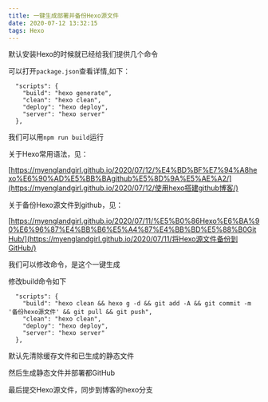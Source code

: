 ```yaml
---
title: 一键生成部署并备份Hexo源文件
date: 2020-07-12 13:32:15
tags: Hexo
---
```


默认安装Hexo的时候就已经给我们提供几个命令

可以打开`package.json`查看详情,如下：

```
  "scripts": {
    "build": "hexo generate",
    "clean": "hexo clean",
    "deploy": "hexo deploy",
    "server": "hexo server"
  },
```

我们可以用`npm run build`运行

关于Hexo常用语法，见：

 [https://myenglandgirl.github.io/2020/07/12/%E4%BD%BF%E7%94%A8hexo%E6%90%AD%E5%BB%BAgithub%E5%8D%9A%E5%AE%A2/](https://myenglandgirl.github.io/2020/07/12/使用hexo搭建github博客/) 

关于备份Hexo源文件到github，见：

 [https://myenglandgirl.github.io/2020/07/11/%E5%B0%86Hexo%E6%BA%90%E6%96%87%E4%BB%B6%E5%A4%87%E4%BB%BD%E5%88%B0GitHub/](https://myenglandgirl.github.io/2020/07/11/将Hexo源文件备份到GitHub/) 

我们可以修改命令，是这个一键生成

修改build命令如下

```
  "scripts": {
    "build": "hexo clean && hexo g -d && git add -A && git commit -m '备份hexo源文件' && git pull && git push",
    "clean": "hexo clean",
    "deploy": "hexo deploy",
    "server": "hexo server"
  },
```

默认先清除缓存文件和已生成的静态文件

然后生成静态文件并部署都GitHub	

最后提交Hexo源文件，同步到博客的hexo分支